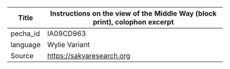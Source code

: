 |Title | Instructions on the view of the Middle Way (block print), colophon excerpt 
| --- | --- 
|pecha_id | IA09CD963
|language | Wylie Variant
|Source | https://sakyaresearch.org